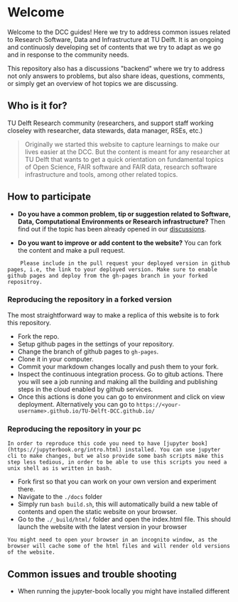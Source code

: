 # Welcome
Welcome to the DCC guides! Here we try to address common issues related to Research Software, Data and Infrastructure at TU Delft. It is an ongoing and continuosly developing set of contents that we try to adapt as we go and in response to the community needs.

This repository also has a discussions "backend" where we try to address not only answers to problems, but also share ideas, questions, comments, or simply get an overview of hot topics we are discussing.

## Who is it for?
TU Delft Research community (researchers, and support staff working closeley with researcher, data stewards, data manager, RSEs, etc.)
> Originally we started this website to capture learnings to make our lives easier at the DCC. But the content is meant for any researcher at TU Delft that wants to get a quick orientation on fundamental topics of Open Science, FAIR software and FAIR data, research software infrastructure and tools, among other related topics.

## How to participate
- **Do you have a common problem, tip or suggestion related to Software, Data, Computational Environments or Research infrastructure?** Then find out if the topic has been already opened in our [discussions](https://github.com/TU-Delft-DCC/TU-Delft-DCC.github.io/discussions).

- **Do you want to improve or add content to the website?** You can fork the content and make a pull request. 
```{node} 
    Please include in the pull request your deployed version in github pages, i.e, the link to your deployed version. Make sure to enable github pages and deploy from the gh-pages branch in your forked repositroy.
```

### Reproducing the repository in a forked version
The most straightforward way to make a replica of this website is to fork this repository.
- Fork the repo.
- Setup github pages in the settings of your repository.
- Change the branch of github pages to `gh-pages`. 
- Clone it in your computer.
- Commit your markdown changes locally and push them to your fork.
- Inspect the continuous integration process. Go to gitub actions. There you will see a job running and making all the building and publishing steps in the cloud enabled by github services. 
- Once this actions is done you can go to environment and click on view deployment. Alternatively you can go to `https://<your-username>.github.io/TU-Delft-DCC.github.io/`



### Reproducing the repository in your pc
```{note}
In order to reproduce this code you need to have [jupyter book](https://jupyterbook.org/intro.html) installed. You can use jupyter cli to make changes, but we also provide some bash scripts make this step less tedious, in order to be able to use this scripts you need a unix shell as is written in bash.
```
- Fork first so that you can work on your own version and experiment there.
- Navigate to the `./docs` folder
- Simply run `bash build.sh`, this will automatically build a new table of contents and open the static website on your browser.
- Go to the `./_build/html/` folder and open the index.html file. This should launch the website with the latest version in your browser
```{warning}
You might need to open your browser in an incognito window, as the browser will cache some of the html files and will render old versions of the website.
```

## Common issues and trouble shooting
- When running the jupyter-book locally you might have installed different
